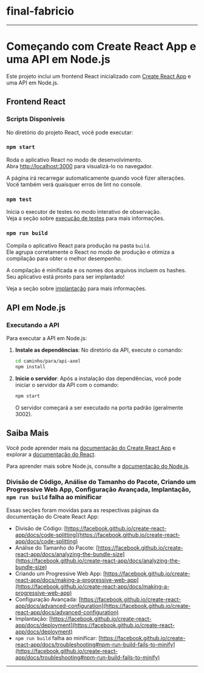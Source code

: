 # final-fabricio
---

# Começando com Create React App e uma API em Node.js

Este projeto inclui um frontend React inicializado com [Create React App](https://github.com/facebook/create-react-app) e uma API em Node.js.

## Frontend React

### Scripts Disponíveis

No diretório do projeto React, você pode executar:

### `npm start`

Roda o aplicativo React no modo de desenvolvimento.\
Abra [http://localhost:3000](http://localhost:3000) para visualizá-lo no navegador.

A página irá recarregar automaticamente quando você fizer alterações.\
Você também verá quaisquer erros de lint no console.

### `npm test`

Inicia o executor de testes no modo interativo de observação.\
Veja a seção sobre [execução de testes](https://facebook.github.io/create-react-app/docs/running-tests) para mais informações.

### `npm run build`

Compila o aplicativo React para produção na pasta `build`.\
Ele agrupa corretamente o React no modo de produção e otimiza a compilação para obter o melhor desempenho.

A compilação é minificada e os nomes dos arquivos incluem os hashes.\
Seu aplicativo está pronto para ser implantado!

Veja a seção sobre [implantação](https://facebook.github.io/create-react-app/docs/deployment) para mais informações.

## API em Node.js

### Executando a API

Para executar a API em Node.js:

1. **Instale as dependências**: No diretório da API, execute o comando:

   ```bash
   cd caminho/para/api-axel
   npm install
   ```

2. **Inicie o servidor**: Após a instalação das dependências, você pode iniciar o servidor da API com o comando:

   ```bash
   npm start
   ```

   O servidor começará a ser executado na porta padrão (geralmente 3002).


## Saiba Mais

Você pode aprender mais na [documentação do Create React App](https://facebook.github.io/create-react-app/docs/getting-started) e explorar a [documentação do React](https://reactjs.org/).

Para aprender mais sobre Node.js, consulte a [documentação do Node.js](https://nodejs.org/).

### Divisão de Código, Análise do Tamanho do Pacote, Criando um Progressive Web App, Configuração Avançada, Implantação, `npm run build` falha ao minificar

Essas seções foram movidas para as respectivas páginas da documentação do Create React App:

- Divisão de Código: [https://facebook.github.io/create-react-app/docs/code-splitting](https://facebook.github.io/create-react-app/docs/code-splitting)
- Análise do Tamanho do Pacote: [https://facebook.github.io/create-react-app/docs/analyzing-the-bundle-size](https://facebook.github.io/create-react-app/docs/analyzing-the-bundle-size)
- Criando um Progressive Web App: [https://facebook.github.io/create-react-app/docs/making-a-progressive-web-app](https://facebook.github.io/create-react-app/docs/making-a-progressive-web-app)
- Configuração Avançada: [https://facebook.github.io/create-react-app/docs/advanced-configuration](https://facebook.github.io/create-react-app/docs/advanced-configuration)
- Implantação: [https://facebook.github.io/create-react-app/docs/deployment](https://facebook.github.io/create-react-app/docs/deployment)
- `npm run build` falha ao minificar: [https://facebook.github.io/create-react-app/docs/troubleshooting#npm-run-build-fails-to-minify](https://facebook.github.io/create-react-app/docs/troubleshooting#npm-run-build-fails-to-minify)

---

